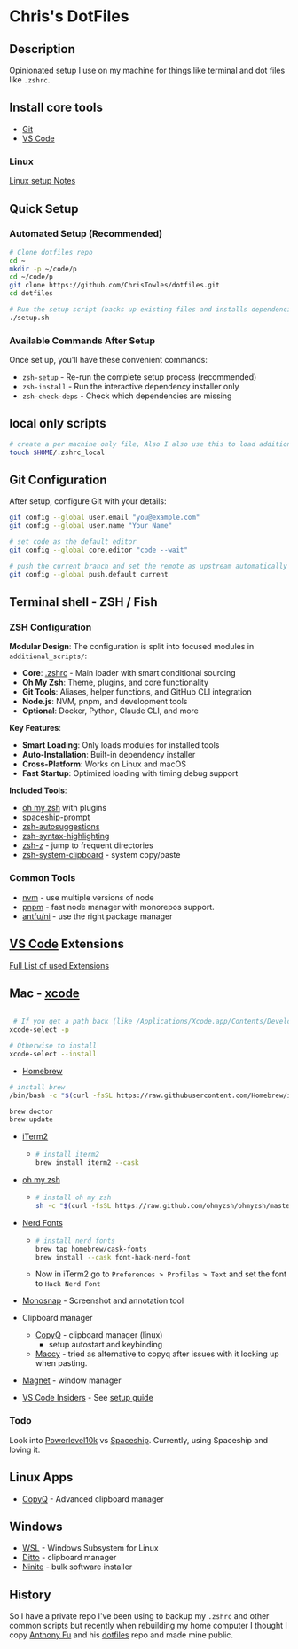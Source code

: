 # Chris's DotFiles

## Description

Opinionated setup I use on my machine for things like terminal and  dot files like `.zshrc`.

## Install core tools

- [Git](https://git-scm.com/)
- [VS Code](https://code.visualstudio.com/)
  
### Linux

[Linux setup Notes](./linux-setup-notes.md)

## Quick Setup

### Automated Setup (Recommended)

```bash
# Clone dotfiles repo
cd ~
mkdir -p ~/code/p
cd ~/code/p
git clone https://github.com/ChrisTowles/dotfiles.git
cd dotfiles

# Run the setup script (backs up existing files and installs dependencies)
./setup.sh
```

### Available Commands After Setup

Once set up, you'll have these convenient commands:

- `zsh-setup` - Re-run the complete setup process (recommended)
- `zsh-install` - Run the interactive dependency installer only
- `zsh-check-deps` - Check which dependencies are missing


## local only scripts

```bash
# create a per machine only file, Also I also use this to load additional scripts from a private repo.
touch $HOME/.zshrc_local

```

## Git Configuration

After setup, configure Git with your details:

```bash
git config --global user.email "you@example.com"
git config --global user.name "Your Name"

# set code as the default editor
git config --global core.editor "code --wait"

# push the current branch and set the remote as upstream automatically every time you push
git config --global push.default current
```

## Terminal shell - ZSH / Fish

### ZSH Configuration

**Modular Design**: The configuration is split into focused modules in `additional_scripts/`:

- **Core**: [.zshrc](.zshrc) - Main loader with smart conditional sourcing
- **Oh My Zsh**: Theme, plugins, and core functionality  
- **Git Tools**: Aliases, helper functions, and GitHub CLI integration
- **Node.js**: NVM, pnpm, and development tools
- **Optional**: Docker, Python, Claude CLI, and more

**Key Features**:
- **Smart Loading**: Only loads modules for installed tools
- **Auto-Installation**: Built-in dependency installer
- **Cross-Platform**: Works on Linux and macOS
- **Fast Startup**: Optimized loading with timing debug support

**Included Tools**:
- [oh my zsh](https://ohmyz.sh/) with plugins
- [spaceship-prompt](https://github.com/spaceship-prompt/spaceship-prompt)
- [zsh-autosuggestions](https://github.com/zsh-users/zsh-autosuggestions)
- [zsh-syntax-highlighting](https://github.com/zsh-users/zsh-syntax-highlighting)
- [zsh-z](https://github.com/agkozak/zsh-z) - jump to frequent directories
- [zsh-system-clipboard](https://github.com/kutsan/zsh-system-clipboard) - system copy/paste

### Common Tools
- [nvm](https://github.com/nvm-sh/nvm) - use multiple versions of node
- [pnpm](https://pnpm.io/) - fast node manager with monorepos support.
- [antfu/ni](https://github.com/antfu/ni) - use the right package manager

## [VS Code](https://code.visualstudio.com/) Extensions

[Full List of used Extensions](./vscode-extendsions.md)

## Mac - [xcode](https://developer.apple.com/xcode/)

```bash

 # If you get a path back (like /Applications/Xcode.app/Contents/Developer) then you're good to go
xcode-select -p

# Otherwise to install
xcode-select --install

```

- [Homebrew](https://brew.sh/)

```bash
# install brew
/bin/bash -c "$(curl -fsSL https://raw.githubusercontent.com/Homebrew/install/master/install.sh)"

brew doctor
brew update
```

- [iTerm2](https://iterm2.com/)
  - ```bash
    # install iterm2
    brew install iterm2 --cask
    ```
- [oh my zsh](https://ohmyz.sh/)
  - ```bash
    # install oh my zsh
    sh -c "$(curl -fsSL https://raw.github.com/ohmyzsh/ohmyzsh/master/tools/install.sh)"
    ```
- [Nerd Fonts](https://www.nerdfonts.com/)
  - ```bash
    # install nerd fonts
    brew tap homebrew/cask-fonts
    brew install --cask font-hack-nerd-font
    ```
  - Now in iTerm2 go to `Preferences > Profiles > Text` and set the font to `Hack Nerd Font`

- [Monosnap](https://monosnap.com/) - Screenshot and annotation tool
- Clipboard manager
  - [CopyQ](https://hluk.github.io/CopyQ/) - clipboard manager (linux)
    - setup autostart and keybinding
  - [Maccy](https://maccy.app/) - tried as alternative to copyq after issues with it locking up when pasting.

- [Magnet](https://magnet.crowdcafe.com/) - window manager

- [VS Code Insiders](https://code.visualstudio.com/insiders/) - See [setup guide](docs/apps/code-insiders.md)

### Todo

Look into [Powerlevel10k](https://github.com/romkatv/powerlevel10k#powerlevel10k) vs [Spaceship](https://github.com/spaceship-prompt/spaceship-prompt). Currently, using Spaceship and loving it. 

## Linux Apps

- [CopyQ](https://hluk.github.io/CopyQ/) - Advanced clipboard manager

## Windows

- [WSL](https://docs.microsoft.com/en-us/windows/wsl/) - Windows Subsystem for Linux
- [Ditto](https://ditto-cp.sourceforge.io/) - clipboard manager
- [Ninite](https://ninite.com/) - bulk software installer

## History

So I have a private repo I've been using to backup my `.zshrc` and other common scripts but recently when rebuilding my home computer I thought I copy [Anthony Fu](https://github.com/antfu) and his [dotfiles](https://github.com/antfu/dotfiles) repo and made mine public.
